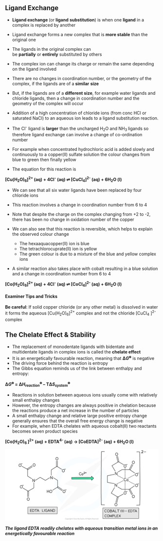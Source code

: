 Ligand Exchange
---------------

* <b>Ligand exchange </b>(or <b>ligand</b> <b>substitution</b>) is when one <b>ligand</b> in a complex is replaced by another
* Ligand exchange forms a new complex that is <b>more stable</b> than the original one
* The ligands in the original complex can be <b>partially</b> or <b>entirely</b> substituted by others
* The complex ion can change its charge or remain the same depending on the ligand involved
* There are no changes in coordination number, or the geometry of the complex, if the ligands are of a<b> similar</b> <b>size</b>
* But, if the ligands are of a <b>different size</b>, for example water ligands and chloride ligands, then a change in coordination number and the geometry of the complex will occur

* Addition of a high concentration of chloride ions (from conc HCl or saturated NaCl) to an aqueous ion leads to a ligand substitution reaction.
* The Cl<sup>-</sup> ligand is <b>larger</b> than the uncharged H<sub>2</sub>O and NH<sub>3 </sub>ligands so therefore ligand exchange can involve a change of co-ordination number
* For example when concentrated hydrochloric acid is added slowly and continuously to a copper(II) sulfate solution the colour changes from blue to green then finally yellow
* The equation for this reaction is

<b>[Cu(H</b><sub><b>2</b></sub><b>O)</b><sub><b>6</b></sub><b>]</b><sup><b>2+ </b></sup><b>(aq) + 4Cl</b><sup><b>-</b></sup><b> (aq) ⇌ [CuCl</b><sub><b>4</b></sub><b>]</b><sup><b>2-</b></sup><b> (aq) + 6H</b><sub><b>2</b></sub><b>O (l) </b>

* We can see that all six water ligands have been replaced by four chloride ions
* This reaction involves a change in coordination number from 6 to 4
* Note that despite the charge on the complex changing from +2 to -2, there has been no change in oxidation number of the copper
* We can also see that this reaction is reversible, which helps to explain the observed colour change

  + The hexaaquacopper(II) ion is blue
  + The tetrachlorocuprate(II) ion is yellow
  + The green colour is due to a mixture of the blue and yellow complex ions
* A similar reaction also takes place with cobalt resulting in a blue solution and a change in coordination number from 6 to 4

<b>[Co(H</b><sub><b>2</b></sub><b>O)</b><sub><b>6</b></sub><b>]</b><sup><b>2+ </b></sup><b>(aq) + 4Cl</b><sup><b>-</b></sup><b> (aq) ⇌ [CoCl</b><sub><b>4</b></sub><b>]</b><sup><b>2-</b></sup><b> (aq) + 6H</b><sub><b>2</b></sub><b>O (l) </b>

#### Examiner Tips and Tricks

<b>Be careful</b>: If solid copper chloride (or any other metal) is dissolved in water it forms the aqueous [Cu(H<sub>2</sub>O)<sub>6</sub>]<sup>2+</sup> complex and not the chloride [CuCl<sub>4</sub> ]<sup>2-</sup> complex

The Chelate Effect & Stability
------------------------------

* The replacement of monodentate ligands with bidentate and multidentate ligands in complex ions is called the <b>chelate effect</b>
* It is an energetically favourable reaction, meaning that <b>Δ</b>*<b>G</b>*<sup><b>ꝋ</b></sup> is negative
* The driving force behind the reaction is entropy
* The Gibbs equation reminds us of the link between enthalpy and entropy:

<b>Δ</b>*<b>G</b>*<sup><b>ꝋ</b></sup><b> = Δ</b>*<b>H</b>*<sub>*<b>reaction</b>*</sub><sup><b>ꝋ</b></sup><b> – TΔ</b>*<b>S</b>*<sub>*<b>system</b>*</sub><sup><b>ꝋ</b></sup>

* Reactions in solution between aqueous ions usually come with relatively small enthalpy changes
* However, the entropy changes are always positive in chelation because the reactions produce a net increase in the number of particles
* A small enthalpy change and relative large positive entropy change generally ensures that the overall free energy change is negative
* For example, when EDTA chelates with aqueous cobalt(II) two reactants becomes seven product species

<b>[Co(H</b><sub><b>2</b></sub><b>O)</b><sub><b>6 </b></sub><b>]</b><sup><b>2+</b></sup><b> (aq) + EDTA</b><sup><b>4- </b></sup><b>(aq) → [CoEDTA]</b><sup><b>2-</b></sup><b> (aq) + 6H</b><sub><b>2</b></sub><b>O</b><sup><b> </b></sup><b>(l) </b>

![Chelation with EDTA, downloadable AS & A Level Biology revision notes](Chelation-with-EDTA.png)

*<b>The ligand EDTA readily chelates with aqueous transition metal ions in an energetically favourable reaction</b>*